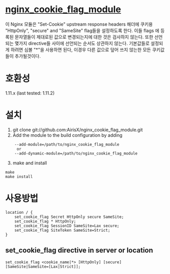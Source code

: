 # [nginx_cookie_flag_module](https://github.com/AirisX/nginx_cookie_flag_module.git)
이 Nginx 모듈은 "Set-Cookie" upstream response headers 해더에 쿠키용 "HttpOnly", "secure" and "SameSite" flag들을 설정하도록 한다.
이들 flags 에 등록된 문자열들이 제대로된 값으로 변경되는지에 대한 것은 검사하지 않는다. 또한 선언되는 몇가지 directive들 사이에 선언되는 순서도 상관하지 않는다.
기본값들로 설정되게 하려면 심볼 "*"을 사용하면 된다, 이경우 다른 값으로 덮어 쓰지 않는한 모든 쿠키값들이 추가될것이다.

# 호환성
1.11.x (last tested: 1.11.2)

# 설치
1. git clone git://github.com:AirisX/nginx_cookie_flag_module.git
2. Add the module to the build configuration by adding 
```
    --add-module=/path/to/nginx_cookie_flag_module
     or 
    --add-dynamic-module=/path/to/nginx_cookie_flag_module
```
3. make and install
```
make
make install
```

# 사용방법
```
location / {
    set_cookie_flag Secret HttpOnly secure SameSite;
    set_cookie_flag * HttpOnly;
    set_cookie_flag SessionID SameSite=Lax secure;
    set_cookie_flag SiteToken SameSite=Strict;
}
```
## set_cookie_flag directive in server or location
```
set_cookie_flag <cookie_name|*> [HttpOnly] [secure] [SameSite|SameSite=[Lax|Strict]];
```